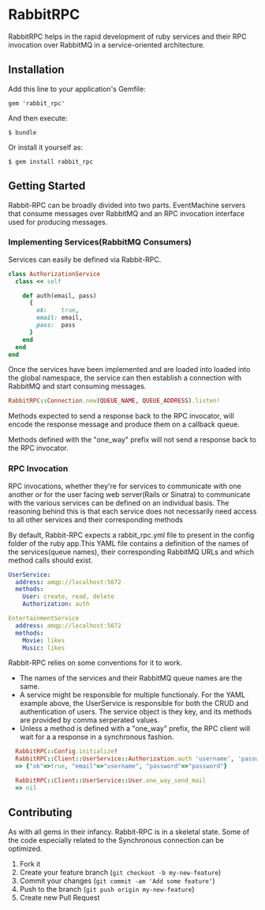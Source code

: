 # RabbitRPC

RabbitRPC helps in the rapid development of ruby services and their RPC
invocation over RabbitMQ in a service-oriented architecture.

## Installation

Add this line to your application's Gemfile:

    gem 'rabbit_rpc'

And then execute:

    $ bundle

Or install it yourself as:

    $ gem install rabbit_rpc

## Getting Started

Rabbit-RPC can be broadly divided into two parts. EventMachine servers that
consume messages over RabbitMQ and an RPC invocation interface used for
producing messages.

### Implementing Services(RabbitMQ Consumers)

Services can easily be defined via Rabbit-RPC.

```ruby
class AuthorizationService
  class << self

    def auth(email, pass)
      {
        ok:    true,
        email: email,
        pass:  pass
      }
    end
  end
end
```

Once the services have been implemented and are loaded into loaded into
the global namespace, the service can then establish a connection with
RabbitMQ and start consuming messages.

```ruby
RabbitRPC::Connection.new(QUEUE_NAME, QUEUE_ADDRESS).listen!
```

Methods expected to send a response back to the RPC invocator,
will encode the response message and produce them on a callback queue.

Methods defined with the "one_way" prefix will not send a response back
to the RPC invocator. 

### RPC Invocation

RPC invocations, whether they're for services to communicate with one
another or for the user facing web server(Rails or Sinatra) to
communicate with the various services can be defined on an individual
basis. The reasoning behind this is that each service does not
necessarily need access to all other services and their corresponding
methods

By default, Rabbit-RPC expects a rabbit_rpc.yml file to present in the config
folder of the ruby app.This YAML file contains a definition of the names
of the services(queue names), their corresponding RabbitMQ URLs and
which method calls should exist.

```yml
UserService:
  address: amqp://localhost:5672
  methods:
    User: create, read, delete
    Authorization: auth

EntertainmentService
  address: amqp://localhost:5672
  methods:
    Movie: likes
    Music: likes
```

Rabbit-RPC relies on some conventions for it to work. 
 - The names of the services and their RabbitMQ queue names are the same.
 - A service might be responsible for multiple functionaly. For the YAML
   example above, the UserService is responsible for both the CRUD and
   authentication of users. The service object is they key, and its
   methods are provided by comma serperated values.
 - Unless a method is defined with a "one_way" prefix, the RPC client
   will wait for a a response in a synchronous fashion.

```ruby
  RabbitRPC::Config.initialize!
  RabbitRPC::Client::UserService::Authorization.auth 'username', 'password'
  => {"ok"=>true, "email"=>"username", "password"=>"password"}

  RabbitRPC::Client::UserService::User.one_way_send_mail
  => nil
```

## Contributing

As with all gems in their infancy. Rabbit-RPC is in a skeletal state. Some
of the code especially related to the Synchronous connection can be
optimized.

1. Fork it
2. Create your feature branch (`git checkout -b my-new-feature`)
3. Commit your changes (`git commit -am 'Add some feature'`)
4. Push to the branch (`git push origin my-new-feature`)
5. Create new Pull Request
